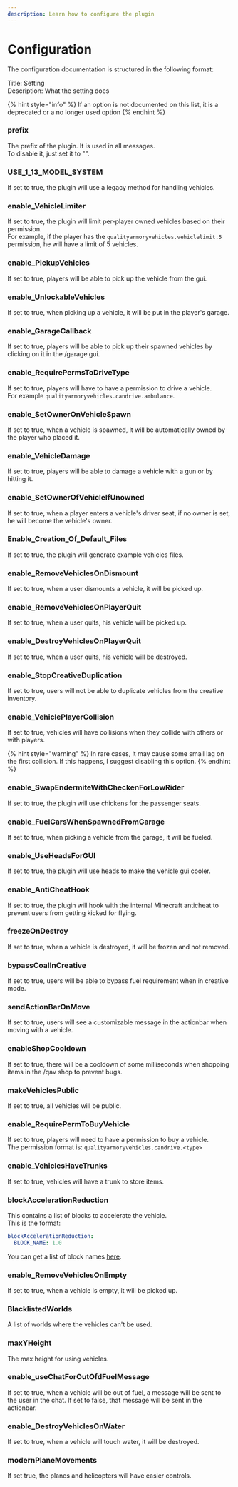 ```yaml
---
description: Learn how to configure the plugin
---
```


# Configuration

The configuration documentation is structured in the following format:

Title: Setting\
Description: What the setting does

{% hint style="info" %}
If an option is not documented on this list, it is a deprecated or a no longer used option
{% endhint %}

### prefix

The prefix of the plugin. It is used in all messages.\
To disable it, just set it to "".

### USE\_1\_13\_MODEL\_SYSTEM

If set to true, the plugin will use a legacy method for handling vehicles.

### enable\_VehicleLimiter

If set to true, the plugin will limit per-player owned vehicles based on their permission.\
For example, if the player has the `qualityarmoryvehicles.vehiclelimit.5` permission, he will have a limit of 5 vehicles.

### enable\_PickupVehicles

If set to true, players will be able to pick up the vehicle from the gui.

### enable\_UnlockableVehicles

If set to true, when picking up a vehicle, it will be put in the player's garage.

### enable\_GarageCallback

If set to true, players will be able to pick up their spawned vehicles by clicking on it in the /garage gui.

### enable\_RequirePermsToDriveType

If set to true, players will have to have a permission to drive a vehicle.\
For example `qualityarmoryvehicles.candrive.ambulance`.

### enable\_SetOwnerOnVehicleSpawn

If set to true, when a vehicle is spawned, it will be automatically owned by the player who placed it.

### enable\_VehicleDamage

If set to true, players will be able to damage a vehicle with a gun or by hitting it.

### enable\_SetOwnerOfVehicleIfUnowned

If set to true, when a player enters a vehicle's driver seat, if no owner is set, he will become the vehicle's owner.

### Enable\_Creation\_Of\_Default\_Files

If set to true, the plugin will generate example vehicles files.

### enable\_RemoveVehiclesOnDismount

If set to true, when a user dismounts a vehicle, it will be picked up.

### enable\_RemoveVehiclesOnPlayerQuit

If set to true, when a user quits, his vehicle will be picked up.

### enable\_DestroyVehiclesOnPlayerQuit

If set to true, when a user quits, his vehicle will be destroyed.

### enable\_StopCreativeDuplication

If set to true, users will not be able to duplicate vehicles from the creative inventory.

### enable\_VehiclePlayerCollision

If set to true, vehicles will have collisions when they collide with others or with players.

{% hint style="warning" %}
In rare cases, it may cause some small lag on the first collision. If this happens, I suggest disabling this option.
{% endhint %}

### enable\_SwapEndermiteWithCheckenForLowRider

If set to true, the plugin will use chickens for the passenger seats.

### enable\_FuelCarsWhenSpawnedFromGarage

If set to true, when picking a vehicle from the garage, it will be fueled.

### enable\_UseHeadsForGUI

If set to true, the plugin will use heads to make the vehicle gui cooler.

### enable\_AntiCheatHook

If set to true, the plugin will hook with the internal Minecraft anticheat to prevent users from getting kicked for flying.

### freezeOnDestroy

If set to true, when a vehicle is destroyed, it will be frozen and not removed.

### bypassCoalInCreative

If set to true, users will be able to bypass fuel requirement when in creative mode.

### sendActionBarOnMove

If set to true, users will see a customizable message in the actionbar when moving with a vehicle.

### enableShopCooldown

If set to true, there will be a cooldown of some milliseconds when shopping items in the /qav shop to prevent bugs.

### makeVehiclesPublic

If set to true, all vehicles will be public.

### enable\_RequirePermToBuyVehicle

If set to true, players will need to have a permission to buy a vehicle.\
The permission format is: `qualityarmoryvehicles.candrive.<type>`

### enable\_VehiclesHaveTrunks

If set to true, vehicles will have a trunk to store items.

### blockAccelerationReduction

This contains a list of blocks to accelerate the vehicle.\
This is the format:

```yaml
blockAccelerationReduction:
  BLOCK_NAME: 1.0
```

You can get a list of block names [here](https://hub.spigotmc.org/javadocs/spigot/org/bukkit/Material.html).

### enable\_RemoveVehiclesOnEmpty

If set to true, when a vehicle is empty, it will be picked up.

### BlacklistedWorlds

A list of worlds where the vehicles can't be used.

### maxYHeight

The max height for using vehicles.

### enable\_useChatForOutOfdFuelMessage

If set to true, when a vehicle will be out of fuel, a message will be sent to the user in the chat. If set to false, that message will be sent in the actionbar.

### enable\_DestroyVehiclesOnWater

If set to true, when a vehicle will touch water, it will be destroyed.

### modernPlaneMovements

If set true, the planes and helicopters will have easier controls.
